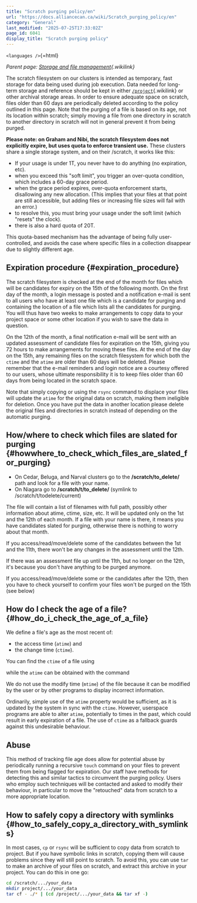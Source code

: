 ```yaml
---
title: "Scratch purging policy/en"
url: "https://docs.alliancecan.ca/wiki/Scratch_purging_policy/en"
category: "General"
last_modified: "2025-07-25T17:33:02Z"
page_id: 6041
display_title: "Scratch purging policy"
---
```


`<languages />`{=html}

*Parent page: [Storage and file management](https://docs.alliancecan.ca/Storage_and_file_management "Storage and file management"){.wikilink}*

The scratch filesystem on our clusters is intended as temporary, fast storage for data being used during job execution. Data needed for long-term storage and reference should be kept in either [`/project`](https://docs.alliancecan.ca/Project_layout "/project"){.wikilink} or other archival storage areas. In order to ensure adequate space on scratch, files older than 60 days are periodically deleted according to the policy outlined in this page. Note that the purging of a file is based on its age, not its location within scratch; simply moving a file from one directory in scratch to another directory in scratch will not in general prevent it from being purged.

**Please note: on Graham and Nibi, the scratch filesystem does not explicitly expire, but uses quota to enforce transient use.** These clusters share a single storage system, and on their /scratch, it works like this:

- If your usage is under 1T, you never have to do anything (no expiration, etc).
- when you exceed this \"soft limit\", you trigger an over-quota condition, which includes a 60-day grace period.
- when the grace period expires, over-quota enforcement starts, disallowing any new allocation. (This implies that your files at that point are still accessible, but adding files or increasing file sizes will fail with an error.)
- to resolve this, you must bring your usage under the soft limit (which \"resets\" the clock).
- there is also a hard quota of 20T.

This quota-based mechanism has the advantage of being fully user-controlled, and avoids the case where specific files in a collection disappear due to slightly different age.

## Expiration procedure {#expiration_procedure}

The scratch filesystem is checked at the end of the month for files which will be candidates for expiry on the 15th of the following month. On the first day of the month, a login message is posted and a notification e-mail is sent to all users who have at least one file which is a candidate for purging and containing the location of a file which lists all the candidates for purging. You will thus have two weeks to make arrangements to copy data to your project space or some other location if you wish to save the data in question.

On the 12th of the month, a final notification e-mail will be sent with an updated assessment of candidate files for expiration on the 15th, giving you 72 hours to make arrangements for moving these files. At the end of the day on the 15th, any remaining files on the scratch filesystem for which both the `ctime` and the `atime` are older than 60 days will be deleted. Please remember that the e-mail reminders and login notice are a courtesy offered to our users, whose ultimate responsibility it is to keep files older than 60 days from being located in the scratch space.

Note that simply copying or using the `rsync` command to displace your files will update the `atime` for the original data on scratch, making them ineligible for deletion. Once you have put the data in another location please delete the original files and directories in scratch instead of depending on the automatic purging.

## How/where to check which files are slated for purging {#howwhere_to_check_which_files_are_slated_for_purging}

- On Cedar, Beluga, and Narval clusters go to the **/scratch/to_delete/** path and look for a file with your name.
- On Niagara go to **/scratch/t/to_delete/** (symlink to /scratch/t/todelete/current)

</pre>

The file will contain a list of filenames with full path, possibly other information about atime, ctime, size, etc. It will be updated only on the 1st and the 12th of each month. If a file with your name is there, it means you have candidates slated for purging, otherwise there is nothing to worry about that month.

If you access/read/move/delete some of the candidates between the 1st and the 11th, there won\'t be any changes in the assessment until the 12th.

If there was an assessment file up until the 11th, but no longer on the 12th, it\'s because you don\'t have anything to be purged anymore.

If you access/read/move/delete some or the candidates after the 12th, then you have to check yourself to confirm your files won\'t be purged on the 15th (see below)

## How do I check the age of a file? {#how_do_i_check_the_age_of_a_file}

We define a file\'s age as the most recent of:

- the access time (`atime`) and
- the change time (`ctime`).

You can find the `ctime` of a file using

while the `atime` can be obtained with the command

We do not use the modify time (`mtime`) of the file because it can be modified by the user or by other programs to display incorrect information.

Ordinarily, simple use of the `atime` property would be sufficient, as it is updated by the system in sync with the `ctime`. However, userspace programs are able to alter `atime`, potentially to times in the past, which could result in early expiration of a file. The use of `ctime` as a fallback guards against this undesirable behaviour.

## Abuse

This method of tracking file age does allow for potential abuse by periodically running a recursive `touch` command on your files to prevent them from being flagged for expiration. Our staff have methods for detecting this and similar tactics to circumvent the purging policy. Users who employ such techniques will be contacted and asked to modify their behaviour, in particular to move the \"retouched\" data from scratch to a more appropriate location.

## How to safely copy a directory with symlinks {#how_to_safely_copy_a_directory_with_symlinks}

In most cases, `cp` or `rsync` will be sufficient to copy data from scratch to project. But if you have symbolic links in scratch, copying them will cause problems since they will still point to scratch. To avoid this, you can use `tar` to make an archive of your files on scratch, and extract this archive in your project. You can do this in one go:

``` bash
cd /scratch/.../your_data
mkdir project/.../your_data
tar cf - ./* | (cd /project/.../your_data && tar xf -)
```
